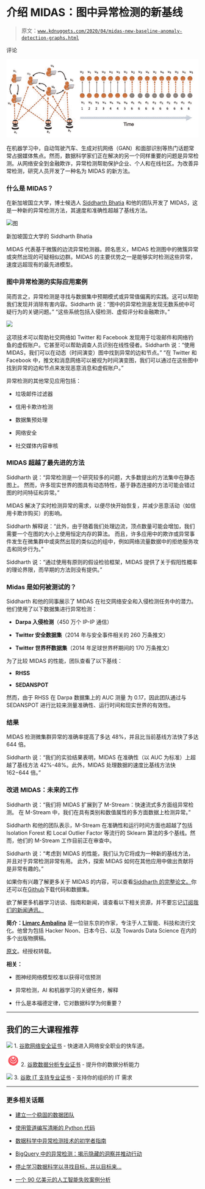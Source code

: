 # 介绍 MIDAS：图中异常检测的新基线

> 原文：[`www.kdnuggets.com/2020/04/midas-new-baseline-anomaly-detection-graphs.html`](https://www.kdnuggets.com/2020/04/midas-new-baseline-anomaly-detection-graphs.html)

评论

![MIDAS 图中的异常检测](img/0df1364f46665d500e26884e7631d155.png)

在机器学习中，自动驾驶汽车、生成对抗网络（GAN）和面部识别等热门话题常常占据媒体焦点。然而，数据科学家们正在解决的另一个同样重要的问题是异常检测。从网络安全到金融欺诈，异常检测帮助保护企业、个人和在线社区。为改善异常检测，研究人员开发了一种名为 MIDAS 的新方法。

### 什么是 MIDAS？

在新加坡国立大学，博士候选人 [Siddharth Bhatia](https://www.comp.nus.edu.sg/~sbhatia/) 和他的团队开发了 MIDAS，这是一种新的异常检测方法，其速度和准确性超越了基线方法。

![图](img/6954e2b8019199615e6a6a2f80294c4f.png)

新加坡国立大学的 Siddharth Bhatia

MIDAS 代表基于微簇的边流异常检测器。顾名思义，MIDAS 检测图中的微簇异常或突然出现的可疑相似边群。MIDAS 的主要优势之一是能够实时检测这些异常，速度远超现有的最先进模型。

### 图中异常检测的实际应用案例

简而言之，异常检测是寻找与数据集中预期模式或异常值偏离的实践。这可以帮助我们发现并消除有害内容。Siddharth 说：“图中的异常检测是发现无数系统中可疑行为的关键问题。” “这些系统包括入侵检测、虚假评分和金融欺诈。”

![](img/41a6b80ac4d2b049a553f22ca9fe99f2.png)

这项技术可以帮助社交网络如 Twitter 和 Facebook 发现用于垃圾邮件和网络钓鱼的虚假账户。它甚至可以帮助调查人员识别在线性侵者。Siddharth 说：“使用 MIDAS，我们可以在动态（时间演变）图中找到异常的边和节点。” “在 Twitter 和 Facebook 中，推文和消息网络可以被视为时间演变图，我们可以通过在这些图中找到异常的边和节点来发现恶意消息和虚假账户。”

异常检测的其他常见应用包括：

+   垃圾邮件过滤器

+   信用卡欺诈检测

+   数据集预处理

+   网络安全

+   社交媒体内容审核

### MIDAS 超越了最先进的方法

Siddharth 说：“异常检测是一个研究较多的问题，大多数提出的方法集中在静态图上。 然而，许多现实世界的图具有动态特性，基于静态连接的方法可能会错过图的时间特征和异常。”

MIDAS 解决了实时检测异常的需求，以便尽快开始恢复，并减少恶意活动（如信用卡欺诈购买）的影响。

Siddharth 解释说：“此外，由于随着我们处理边流，顶点数量可能会增加，我们需要一个在图的大小上使用恒定内存的算法。 而且，许多应用中的欺诈或异常事件发生在微集群中或突然出现的类似边的组中，例如网络流量数据中的拒绝服务攻击和同步行为。”

Siddharth 说：“通过使用有原则的假设检验框架，MIDAS 提供了关于假阳性概率的理论界限，而早期的方法则没有提供。”

### Midas 是如何被测试的？

Siddharth 和他的同事展示了 MIDAS 在社交网络安全和入侵检测任务中的潜力。他们使用了以下数据集进行异常检测：

+   **Darpa 入侵检测**（450 万个 IP-IP 通信）

+   **Twitter 安全数据集**（2014 年与安全事件相关的 260 万条推文）

+   **Twitter 世界杯数据集**（2014 年足球世界杯期间的 170 万条推文）

为了比较 MIDAS 的性能，团队查看了以下基线：

+   **RHSS**

+   **SEDANSPOT**

然而，由于 RHSS 在 Darpa 数据集上的 AUC 测量 为 0.17，因此团队通过与 SEDANSPOT 进行比较来测量准确性、运行时间和现实世界的有效性。

### 结果

MIDAS 检测微集群异常的准确率提高了多达 48%，并且比当前基线方法快了多达 644 倍。

Siddharth 说：“我们的实验结果表明，MIDAS 在准确性（以 AUC 为标准）上超越了基线方法 42%-48%。此外，MIDAS 处理数据的速度比基线方法快 162−644 倍。”

### 改进 MIDAS：未来的工作

Siddharth 说：“我们将 MIDAS 扩展到了 M-Stream：快速流式多方面组异常检测。 在 M-Stream 中，我们在具有类别和数值属性的多方面数据上检测异常。”

Siddharth 和他的团队表示，M-Stream 在准确性和运行时间方面也超越了包括 Isolation Forest 和 Local Outlier Factor 等流行的 Sklearn 算法的多个基线。然而，他们的 M-Stream 工作目前正在审查中。

Siddharth 说：“考虑到 MIDAS 的性能，我们认为它将成为一种新的基线方法，并且对于异常检测非常有用。 此外，探索 MIDAS 如何在其他应用中做出贡献将是非常有趣的。”

如果你有兴趣了解更多关于 MIDAS 的内容，可以查看[Siddharth 的完整论文。](https://www.comp.nus.edu.sg/~sbhatia/assets/pdf/midas.pdf)你还可以在[Github](https://github.com/bhatiasiddharth/MIDAS)下载代码和数据集。

欲了解更多机器学习访谈、指南和新闻，请查看以下相关资源，并不要忘记[订阅我们的新闻通讯。](https://lionbridge.ai/ai-newsletter-subscription/)

**简介：[Limarc Ambalina](https://www.linkedin.com/in/limarc-ambalina-11604371/)** 是一位驻东京的作家，专注于人工智能、科技和流行文化。他曾为包括 Hacker Noon、日本今日、以及 Towards Data Science 在内的多个出版物撰稿。

[原文](https://lionbridge.ai/articles/introducing-midas-a-new-baseline-for-anomaly-detection-in-graphs/)。经授权转载。

**相关：**

+   图神经网络模型校准以获得可信预测

+   异常检测，AI 和机器学习的关键任务，解释

+   什么是本福德定律，它对数据科学为何重要？

* * *

## 我们的三大课程推荐

![](img/0244c01ba9267c002ef39d4907e0b8fb.png) 1\. [谷歌网络安全证书](https://www.kdnuggets.com/google-cybersecurity) - 快速进入网络安全职业的快车道。

![](img/e225c49c3c91745821c8c0368bf04711.png) 2\. [谷歌数据分析专业证书](https://www.kdnuggets.com/google-data-analytics) - 提升你的数据分析能力

![](img/0244c01ba9267c002ef39d4907e0b8fb.png) 3\. [谷歌 IT 支持专业证书](https://www.kdnuggets.com/google-itsupport) - 支持你的组织的 IT 需求

* * *

### 更多相关话题

+   [建立一个稳固的数据团队](https://www.kdnuggets.com/2021/12/build-solid-data-team.html)

+   [使用管道编写清晰的 Python 代码](https://www.kdnuggets.com/2021/12/write-clean-python-code-pipes.html)

+   [数据科学中异常检测技术的初学者指南](https://www.kdnuggets.com/2023/05/beginner-guide-anomaly-detection-techniques-data-science.html)

+   [BigQuery 中的异常检测：揭示隐藏的洞察并推动行动](https://www.kdnuggets.com/anomaly-detection-in-bigquery-uncover-hidden-insights-and-drive-action)

+   [停止学习数据科学以寻找目标，并以目标来…](https://www.kdnuggets.com/2021/12/stop-learning-data-science-find-purpose.html)

+   [一个 90 亿美元的人工智能失败案例分析](https://www.kdnuggets.com/2021/12/9b-ai-failure-examined.html)
